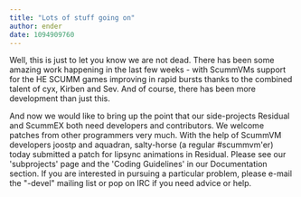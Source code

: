 ```yaml
---
title: "Lots of stuff going on"
author: ender
date: 1094909760
---
```


Well, this is just to let you know we are not dead. There has been some amazing work happening in the last few weeks - with ScummVMs support for the HE SCUMM games improving in rapid bursts thanks to the combined talent of cyx, Kirben and Sev. And of course, there has been more development than just this.

And now we would like to bring up the point that our side-projects Residual and ScummEX both need developers and contributors. We welcome patches from other programmers very much. With the help of ScummVM developers joostp and aquadran, salty-horse (a regular #scummvm'er) today submitted a patch for lipsync animations in Residual. Please see our 'subprojects' page and the 'Coding Guidelines' in our Documentation section. If you are interested in pursuing a particular problem, please e-mail the "-devel" mailing list or pop on IRC if you need advice or help.
